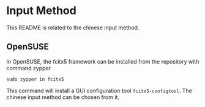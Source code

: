 # Input Method

This README is related to the chinese input method.

## OpenSUSE

In OpenSUSE, the fcitx5 framework can be installed from the repository with command zypper

    sudo zypper in fcitx5

This command will install a GUI configuration tool `fcitx5-configtool`.
The chinese input method can be chosen from it.
